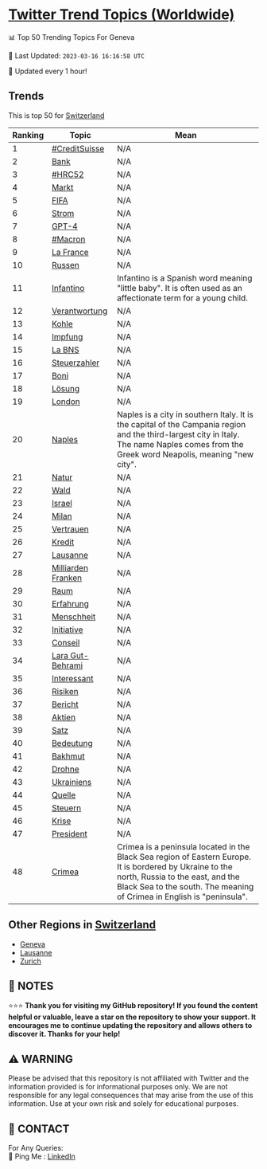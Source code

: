 [Twitter Trend Topics (Worldwide)](https://github.com/ErcinDedeoglu/Twitter-Trend-Topics)
==========


📊 Top 50 Trending Topics For Geneva

📆 Last Updated: `2023-03-16 16:16:58 UTC`

🔧 Updated every 1 hour!


## Trends

This is top 50 for [Switzerland](</Switzerland>)

| Ranking | Topic | Mean |
| ------- | ------------ | ------------ |
| 1 | [#CreditSuisse](http://twitter.com/search?q=%23CreditSuisse) | N/A |
| 2 | [Bank](http://twitter.com/search?q=Bank) | N/A |
| 3 | [#HRC52](http://twitter.com/search?q=%23HRC52) | N/A |
| 4 | [Markt](http://twitter.com/search?q=Markt) | N/A |
| 5 | [FIFA](http://twitter.com/search?q=FIFA) | N/A |
| 6 | [Strom](http://twitter.com/search?q=Strom) | N/A |
| 7 | [GPT-4](http://twitter.com/search?q=GPT-4) | N/A |
| 8 | [#Macron](http://twitter.com/search?q=%23Macron) | N/A |
| 9 | [La France](http://twitter.com/search?q=La+France) | N/A |
| 10 | [Russen](http://twitter.com/search?q=Russen) | N/A |
| 11 | [Infantino](http://twitter.com/search?q=Infantino) | Infantino is a Spanish word meaning "little baby". It is often used as an affectionate term for a young child. |
| 12 | [Verantwortung](http://twitter.com/search?q=Verantwortung) | N/A |
| 13 | [Kohle](http://twitter.com/search?q=Kohle) | N/A |
| 14 | [Impfung](http://twitter.com/search?q=Impfung) | N/A |
| 15 | [La BNS](http://twitter.com/search?q=La+BNS) | N/A |
| 16 | [Steuerzahler](http://twitter.com/search?q=Steuerzahler) | N/A |
| 17 | [Boni](http://twitter.com/search?q=Boni) | N/A |
| 18 | [Lösung](http://twitter.com/search?q=L%c3%b6sung) | N/A |
| 19 | [London](http://twitter.com/search?q=London) | N/A |
| 20 | [Naples](http://twitter.com/search?q=Naples) | Naples is a city in southern Italy. It is the capital of the Campania region and the third-largest city in Italy. The name Naples comes from the Greek word Neapolis, meaning "new city". |
| 21 | [Natur](http://twitter.com/search?q=Natur) | N/A |
| 22 | [Wald](http://twitter.com/search?q=Wald) | N/A |
| 23 | [Israel](http://twitter.com/search?q=Israel) | N/A |
| 24 | [Milan](http://twitter.com/search?q=Milan) | N/A |
| 25 | [Vertrauen](http://twitter.com/search?q=Vertrauen) | N/A |
| 26 | [Kredit](http://twitter.com/search?q=Kredit) | N/A |
| 27 | [Lausanne](http://twitter.com/search?q=Lausanne) | N/A |
| 28 | [Milliarden Franken](http://twitter.com/search?q=Milliarden+Franken) | N/A |
| 29 | [Raum](http://twitter.com/search?q=Raum) | N/A |
| 30 | [Erfahrung](http://twitter.com/search?q=Erfahrung) | N/A |
| 31 | [Menschheit](http://twitter.com/search?q=Menschheit) | N/A |
| 32 | [Initiative](http://twitter.com/search?q=Initiative) | N/A |
| 33 | [Conseil](http://twitter.com/search?q=Conseil) | N/A |
| 34 | [Lara Gut-Behrami](http://twitter.com/search?q=Lara+Gut-Behrami) | N/A |
| 35 | [Interessant](http://twitter.com/search?q=Interessant) | N/A |
| 36 | [Risiken](http://twitter.com/search?q=Risiken) | N/A |
| 37 | [Bericht](http://twitter.com/search?q=Bericht) | N/A |
| 38 | [Aktien](http://twitter.com/search?q=Aktien) | N/A |
| 39 | [Satz](http://twitter.com/search?q=Satz) | N/A |
| 40 | [Bedeutung](http://twitter.com/search?q=Bedeutung) | N/A |
| 41 | [Bakhmut](http://twitter.com/search?q=Bakhmut) | N/A |
| 42 | [Drohne](http://twitter.com/search?q=Drohne) | N/A |
| 43 | [Ukrainiens](http://twitter.com/search?q=Ukrainiens) | N/A |
| 44 | [Quelle](http://twitter.com/search?q=Quelle) | N/A |
| 45 | [Steuern](http://twitter.com/search?q=Steuern) | N/A |
| 46 | [Krise](http://twitter.com/search?q=Krise) | N/A |
| 47 | [President](http://twitter.com/search?q=President) | N/A |
| 48 | [Crimea](http://twitter.com/search?q=Crimea) | Crimea is a peninsula located in the Black Sea region of Eastern Europe. It is bordered by Ukraine to the north, Russia to the east, and the Black Sea to the south. The meaning of Crimea in English is "peninsula". |



## Other Regions in [Switzerland](</Switzerland>)

* [Geneva](</Switzerland/Geneva.md>)
* [Lausanne](</Switzerland/Lausanne.md>)
* [Zurich](</Switzerland/Zurich.md>)



## 📝 NOTES

⭐⭐⭐ **Thank you for visiting my GitHub repository! If you found the content helpful or valuable, leave a star on the repository to show your support. It encourages me to continue updating the repository and allows others to discover it. Thanks for your help!**


## ⚠️ WARNING

Please be advised that this repository is not affiliated with Twitter and the information provided is for informational purposes only. We are not responsible for any legal consequences that may arise from the use of this information. Use at your own risk and solely for educational purposes.


## 📨 CONTACT

 For Any Queries:  
            🏓 Ping Me : [LinkedIn](https://www.linkedin.com/in/ercindedeoglu/)
